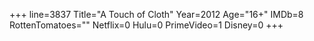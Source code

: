 +++
line=3837
Title="A Touch of Cloth"
Year=2012
Age="16+"
IMDb=8
RottenTomatoes=""
Netflix=0
Hulu=0
PrimeVideo=1
Disney=0
+++

